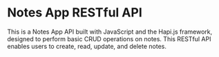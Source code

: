 # Notes App RESTful API #

This is a Notes App API built with JavaScript and the Hapi.js framework, designed to perform basic CRUD operations on notes. This RESTful API enables users to create, read, update, and delete notes. 
